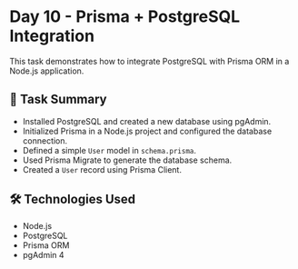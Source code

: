 # Day 10 - Prisma + PostgreSQL Integration

This task demonstrates how to integrate PostgreSQL with Prisma ORM in a Node.js application.

## 📌 Task Summary

- Installed PostgreSQL and created a new database using pgAdmin.
- Initialized Prisma in a Node.js project and configured the database connection.
- Defined a simple `User` model in `schema.prisma`.
- Used Prisma Migrate to generate the database schema.
- Created a `User` record using Prisma Client.

## 🛠️ Technologies Used

- Node.js
- PostgreSQL
- Prisma ORM
- pgAdmin 4